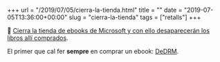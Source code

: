 +++
url = "/2019/07/05/cierra-la-tienda.html"
title = ""
date = "2019-07-05T13:36:00+00:00"
slug = "cierra-la-tienda"
tags = ["retalls"]
+++

📎 [Cierra la tienda de ebooks de Microsoft y con ello desaparecerán los libros allí comprados](https://www.microsiervos.com/archivo/libros/cierra-tienda-ebooks-microsoft-desaparecen-libros.html).

El primer que cal fer **sempre** en comprar un ebook: [DeDRM](https://apprenticealf.wordpress.com).
